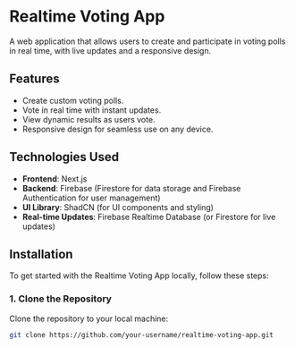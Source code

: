 # Realtime Voting App

A web application that allows users to create and participate in voting polls in real time, with live updates and a responsive design.

## Features
- Create custom voting polls.
- Vote in real time with instant updates.
- View dynamic results as users vote.
- Responsive design for seamless use on any device.

## Technologies Used
- **Frontend**: Next.js
- **Backend**: Firebase (Firestore for data storage and Firebase Authentication for user management)
- **UI Library**: ShadCN (for UI components and styling)
- **Real-time Updates**: Firebase Realtime Database (or Firestore for live updates)

## Installation

To get started with the Realtime Voting App locally, follow these steps:

### 1. Clone the Repository
Clone the repository to your local machine:
```bash
git clone https://github.com/your-username/realtime-voting-app.git
